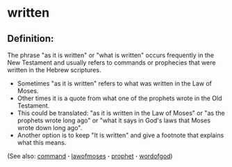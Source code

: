 # written #

## Definition: ##

The phrase "as it is written" or "what is written" occurs frequently in the New Testament and usually refers to commands or prophecies that were written in the Hebrew scriptures.

* Sometimes "as it is written" refers to what was written in the Law of Moses.
* Other times it is a quote from what one of the prophets wrote in the Old Testament.
* This could be translated: "as it is written in the Law of Moses" or "as the prophets wrote long ago" or "what it says in God's laws that Moses wrote down long ago".
* Another option is to keep "It is written" and give a footnote that explains what this means.

(See also: [command](../other/command.md) **·** [lawofmoses](../kt/lawofmoses.md) **·** [prophet](../kt/prophet.md) **·** [wordofgod](../kt/wordofgod.md))

